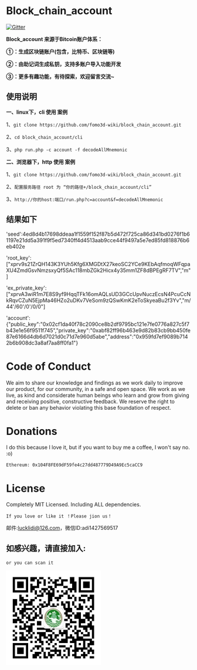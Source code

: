 # Block_chain_account

[![Gitter](https://img.shields.io/gitter/room/nwjs/nw.js.svg)](https://gitter.im/fomo3d-wik)

**Block_account 来源于Bitcoin账户体系：**

**①：生成区块链账户(包含，比特币、区块链等)**

**②：由助记词生成私钥，支持多账户导入功能开发**

**③：更多有趣功能，有待探索，欢迎留言交流~**

## 使用说明

**一、linux下，cli 使用 案例**

1、`git clone https://github.com/fomo3d-wiki/block_chain_account.git`

2、`cd block_chain_account/cli`

3、`php run.php -c account -f decodeAllMnemonic`


**二、浏览器下，http 使用 案例**

1、`git clone https://github.com/fomo3d-wiki/block_chain_account.git`

2、`配置服务路径 root 为 “你的路径+/block_chain_account/cli”`

3、`http://你的host:端口/run.php?c=account&f=decodeAllMnemonic`

## 结果如下

'seed':4ed8d4b17698ddeaa1f1559f152f87b5d472f725ca86d341bd0276f1b61197e21dd5a391f9f5ed7340ff4d4513aab9cce44f9497a5e7ed85fd818876b6eb402e

'root_key':["xprv9s21ZrQH143K3YUh5Kfg6XMGDtX27keoSC2YCe9KEbAqfmoqWFqpaXU4ZmdGsvNmzsxyQf5SAc118mbZGk2Hicx4y35mm1ZF8dBPEgRF7TV","m"]

'ex_private_key':["xprvA3wiR1m7E8S9yf9HqqTFk16omAQLsUD3GCcUpvNuczEcsN4PcuCcNkRqvCZuN5EjpMa46HZo2uDKv7VeSom9zQSwKmK2eToSkyeaBu2f3Yv","m\/44'\/60'\/0'\/0\/0"]

'account':{"public_key":"0x02cf1da40f78c2090ce8b2df9795bc121e7fe0776a827c5f7b43e1e56f9511f745","private_key":"0xabf82ff96b463e9d82b83cb9bb450fe87e6166d4db6d7021d0c71d7e960d5abe","address":"0x959fd7ef9089b7142b6b908dc3a8af7aa8ff0fa1"}


# Code of Conduct

We aim to share our knowledge and findings as we work daily to improve our product, for our community, in a safe and open space. We work as we live, as kind and considerate human beings who learn and grow from giving and receiving positive, constructive feedback. We reserve the right to delete or ban any behavior violating this base foundation of respect.

# Donations
I do this because I love it, but if you want to buy me a coffee, I won't say no. :o)
```solity
Ethereum: 0x104F8FE69dF59fe4c27dd487779D49A9Ec5caCC9
```

# License
Completely MIT Licensed. Including ALL dependencies.
```
If you love or like it ！Please jion us！
```
邮件:lucklidi@126.com，微信ID:adi1427569517

## 如感兴趣，请直接加入:
```
or you can scan it
```

![Image text](https://github.com/fomo3d-wiki/books/blob/master/images/weixinGZ.jpg)

